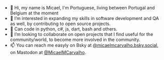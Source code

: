 - 👋 Hi, my name is Micael, I'm Portuguese, living between Portugal and Belgium at the moment
- 👀 I’m interested in expanding my skills in software development and QA as well, by contributing to open source projects.
- 🌱 Can code in python, c#, js, dart, bash and others.
- 💞️ I’m looking to collaborate on open projects that I find useful for the community/world, to become more involved in the community.
- 📫 You can reach me easyly on Bsky at [@micaelmcarvalho.bsky.social](https://bsky.app/profile/micaelmcarvalho.bsky.social), on Mastodon at [@MicaelMCarvalho](https://masto.pt/@micaelmcarvalho).

<!---
MicaelMCarvalho/MicaelMCarvalho is a ✨ special ✨ repository because its `README.md` (this file) appears on your GitHub profile.
You can click the Preview link to take a look at your changes.
--->
